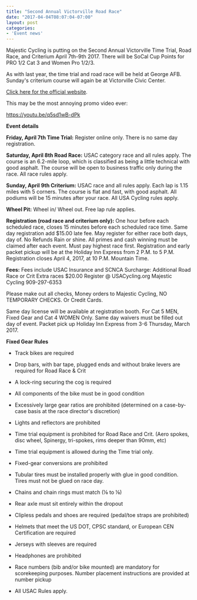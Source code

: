 ```yaml
---
title: "Second Annual Victorville Road Race"
date: "2017-04-04T08:07:04-07:00"
layout: post
categories:
- 'Event news'
---
```


Majestic Cycling is putting on the Second Annual Victorville Time Trial, Road Race, and Criterium April 7th-9th 2017. There will be SoCal Cup Points for PRO 1/2 Cat 3 and Women Pro 1/2/3.

As with last year, the time trial and road race will be held at George AFB. Sunday's criterium course will again be at Victorville Civic Center.

[Click here for the official website](https://majesticcycling.com).

This may be the most annoying promo video ever:

<https://youtu.be/q5sd1wB-dPk>

**Event details**

**Friday, April 7th Time Trial:** Register online only. There is no same day registration.

**Saturday, April 8th Road Race:** USAC category race and all rules apply. The course is an 6.2-mile loop, which is classified as being a little technical with good asphalt. The course will be open to business traffic only during the race. All race rules apply.

**Sunday, April 9th Criterium:** USAC race and all rules apply. Each lap is 1.15 miles with 5 corners. The course is flat and fast, with good asphalt. All podiums will be 15 minutes after your race. All USA Cycling rules apply.

**Wheel Pit:** Wheel in/ Wheel out. Free lap rule applies.

**Registration (road race and criterium only):** One hour before each scheduled race, closes 15 minutes before each scheduled race time. Same day registration add $15.00 late fee. May register for either race both days, day of. No Refunds Rain or shine. All primes and cash winning must be claimed after each event. Must pay highest race first. Registration and early packet pickup will be at the Holiday Inn Express from 2 P.M. to 5 P.M. Registration closes April 4, 2017, at 10 P.M. Mountain Time.

**Fees:** Fees include USAC Insurance and SCNCA Surcharge: Additional Road Race or Crit Extra races $20.00 Register @ USACycling.org Majestic Cycling 909-297-6353

Please make out all checks, Money orders to Majestic Cycling, NO TEMPORARY CHECKS. Or Credit Cards.

Same day license will be available at registration booth. For Cat 5 MEN, Fixed Gear and Cat 4 WOMEN Only. Same day waivers must be filled out day of event. Packet pick up Holiday Inn Express from 3-6 Thursday, March 2017.

**Fixed Gear Rules**

- Track bikes are required

- Drop bars, with bar tape, plugged ends and without brake levers are required for Road Race &amp; Crit

- A lock-ring securing the cog is required

- All components of the bike must be in good condition

- Excessively large gear ratios are prohibited (determined on a case-by-case basis at the race director's discretion)

- Lights and reflectors are prohibited

- Time trial equipment is prohibited for Road Race and Crit. (Aero spokes, disc wheel, Spinergy, tri-spokes, rims deeper than 90mm, etc)

- Time trial equipment is allowed during the Time trial only.

- Fixed-gear conversions are prohibited

- Tubular tires must be installed properly with glue in good condition. Tires must not be glued on race day.

- Chains and chain rings must match (&frac18; to &frac18;)

- Rear axle must sit entirely within the dropout

- Clipless pedals and shoes are required (pedal/toe straps are prohibited)

- Helmets that meet the US DOT, CPSC standard, or European CEN Certification are required

- Jerseys with sleeves are required

- Headphones are prohibited

- Race numbers (bib and/or bike mounted) are mandatory for scorekeeping purposes. Number placement instructions are provided at number pickup

- All USAC Rules apply.
